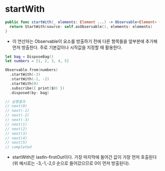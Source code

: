 # startWith 

```swift
public func startWith(_ elements: Element ...) -> Observable<Element> {
  return StartWith(source: self.asObservable(), elements: elements)
}
```

* 이 연산자는 Observable이 요소를 방출하기 전에 다른 항목들을 앞부분에 추가해 먼저 방출한다. 주로 기본값이나 시작값을 지정할 때 활용한다. 

```swift
let bag = DisposeBag()
let numbers = [1, 2, 3, 4, 5]

Observable.from(numbers)
  .startWith(-3)
  .startWith(-1, -2)
  .startWith(0)
  .subscribe({ print($0) })
  .disposed(by: bag)

// 실행결과
// next(0)
// next(-1)
// next(-2)
// next(-3)
// next(1)
// next(2)
// next(3)
// next(4)
// next(5)
// completed
```

* startWith은 lastIn-firstOut이다. 가장 마지막에 들어간 값이 가장 먼저 호출된다(위 예시로는 -3,-1,-2,0 순으로 들어갔으므로 0이 먼저 방출된다).


